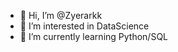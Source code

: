 - 👋 Hi, I’m @Zyerarkk
- 👀 I’m interested in DataScience
- 🌱 I’m currently learning Python/SQL


<!---
Zyerarkk/Zyerarkk is a ✨ special ✨ repository because its `README.md` (this file) appears on your GitHub profile.
You can click the Preview link to take a look at your changes.
--->
